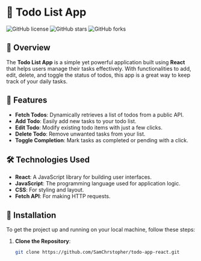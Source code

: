 # 📝 Todo List App

![GitHub license](https://img.shields.io/badge/license-MIT-blue.svg)
![GitHub stars](https://img.shields.io/github/stars/SamChrstopher/todo-app-react?style=social)
![GitHub forks](https://img.shields.io/github/forks/SamChrstopher/todo-app-react?style=social)

## 📖 Overview

The **Todo List App** is a simple yet powerful application built using **React** that helps users manage their tasks effectively. With functionalities to add, edit, delete, and toggle the status of todos, this app is a great way to keep track of your daily tasks.

## 🌟 Features

- **Fetch Todos**: Dynamically retrieves a list of todos from a public API.
- **Add Todo**: Easily add new tasks to your todo list.
- **Edit Todo**: Modify existing todo items with just a few clicks.
- **Delete Todo**: Remove unwanted tasks from your list.
- **Toggle Completion**: Mark tasks as completed or pending with a click.

## 🛠 Technologies Used

- **React**: A JavaScript library for building user interfaces.
- **JavaScript**: The programming language used for application logic.
- **CSS**: For styling and layout.
- **Fetch API**: For making HTTP requests.

## 🚀 Installation

To get the project up and running on your local machine, follow these steps:

1. **Clone the Repository**:
   ```bash
   git clone https://github.com/SamChrstopher/todo-app-react.git
